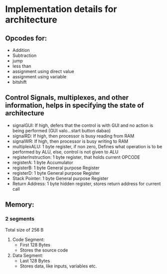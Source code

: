 # Implementation details for architecture

## Opcodes for:  
* Addition                      <!-- For basic pointer management -->
* Subtraction                   <!-- For basic pointer management -->
* jump                          <!-- For if/else , loops and function calls-->
* less than                     <!-- For if/else and loops -->
* assignment using direct value <!-- Move immidiate -->
* assignment using variable     <!-- Move via reference-->
* bitshift                      <!-- For divide by 2 functionality-->

## Control Signals, multiplexes, and other information, helps in specifying the state of architecture

* signalGUI:                    If high, defers that the control is with GUI and no action is being performed (GUI valo...start button dabao)  
* signalRD:                     If high, then processor is busy reading from RAM  
* signalWR:                     If high, then processor is busy writing to RAM  
* multiplexALU:                 1 byte register, if non zero, Defines what operation is to be performed by ALU, else, control is not given to ALU  
* registerInstruction:          1 byte register, that holds current OPCODE
* registerA:                    1 byte Accumulator
* registerB:                    1 byte General purpose Register
* registerD:                    1 byte General purpose Register
* Stack Pointer:                    1 byte General purpose Register
* Return Address:                   1 byte hidden register, stores return address for current call 

## Memory:
### 2 segments
Total size of 256 B
1. Code Segment: 
    * First 128 Bytes
    * Stores the source code  
2. Data Segment:
    * Last 128 Bytes
    * Stores data, like inputs, variables etc.